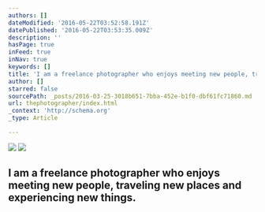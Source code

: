 ```yaml
---
authors: []
dateModified: '2016-05-22T03:52:58.191Z'
datePublished: '2016-05-22T03:53:35.009Z'
description: ''
hasPage: true
inFeed: true
inNav: true
keywords: []
title: 'I am a freelance photographer who enjoys meeting new people, traveling new places and experiencing new things.'
author: []
starred: false
sourcePath: _posts/2016-03-25-3018b651-7bba-452e-b1f0-dbf61fc71860.md
url: thephotographer/index.html
_context: 'http://schema.org'
_type: Article

---
```

![](https://the-grid-user-content.s3-us-west-2.amazonaws.com/7d5f01c3-a731-4136-8866-51d44930b5cb.jpg)
![](https://the-grid-user-content.s3-us-west-2.amazonaws.com/a0eff806-9b44-4422-8508-6769469ef428.jpg)

## I am a freelance photographer who enjoys meeting new people, traveling new places and experiencing new things.